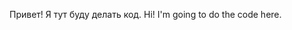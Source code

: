 Привет! Я тут буду делать код.
Hi! I'm going to do the code here.

<!---
Winos10/Winos10 is a ✨ special ✨ repository because its `README.md` (this file) appears on your GitHub profile.
You can click the Preview link to take a look at your changes.
--->

